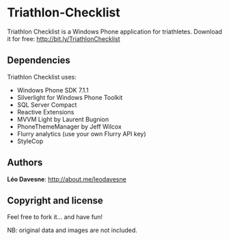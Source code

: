 Triathlon-Checklist
===================

Triathlon Checklist is a Windows Phone application for triathletes. Download it for free: http://bit.ly/TriathlonChecklist


Dependencies
----------

Triathlon Checklist uses:
- Windows Phone SDK 7.1.1
- Silverlight for Windows Phone Toolkit
- SQL Server Compact
- Reactive Extensions
- MVVM Light by Laurent Bugnion
- PhoneThemeManager by Jeff Wilcox
- Flurry analytics (use your own Flurry API key)
- StyleCop


Authors
-------

**Léo Davesne**: http://about.me/leodavesne


Copyright and license
---------------------

Feel free to fork it... and have fun!

NB: original data and images are not included.
